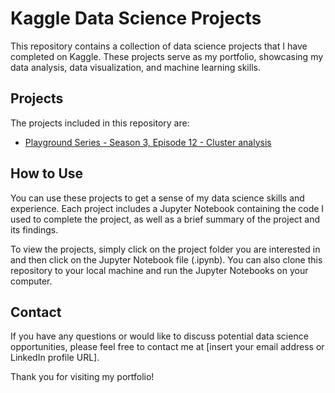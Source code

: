 # Kaggle Data Science Projects

This repository contains a collection of data science projects that I have completed on Kaggle. These projects serve as my portfolio, showcasing my data analysis, data visualization, and machine learning skills.

## Projects

The projects included in this repository are:

- [Playground Series - Season 3, Episode 12 - Cluster analysis](https://github.com/caiocsn/Kaggle-Projects/blob/main/catboost-cluster-analysis.ipynb)

## How to Use

You can use these projects to get a sense of my data science skills and experience. Each project includes a Jupyter Notebook containing the code I used to complete the project, as well as a brief summary of the project and its findings.

To view the projects, simply click on the project folder you are interested in and then click on the Jupyter Notebook file (.ipynb). You can also clone this repository to your local machine and run the Jupyter Notebooks on your computer.

## Contact

If you have any questions or would like to discuss potential data science opportunities, please feel free to contact me at [insert your email address or LinkedIn profile URL].

Thank you for visiting my portfolio!
